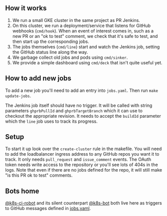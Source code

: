 ## How it works

1. We run a small GKE cluster in the same project as PR Jenkins.
1. On this cluster, we run a deployment/service that listens for GitHub
   webhooks (`cmd/hook`). When an event of interest comes in, such as a new PR
   or an "ok to test" comment, we check that it's safe to test, and then start
   up the corresponding jobs.
1. The jobs themselves (`cmd/line`) start and watch the Jenkins job, setting
   the GitHub status line along the way.
1. We garbage collect old jobs and pods using `cmd/sinker`.
1. We provide a simple dashboard using `cmd/deck` that isn't quite useful yet.

## How to add new jobs

To add a new job you'll need to add an entry into `jobs.yaml`. Then run `make
update-jobs`.

The Jenkins job itself should have no trigger. It will be called with string
parameters `ghprbPullId` and `ghprbTargetBranch` which it can use to checkout
the appropriate revision. It needs to accept the `buildId` parameter which the
`line` job uses to track its progress.

## Setup

To start it up look over the `create-cluster` rule in the makefile. You will
need to add the loadbalancer ingress address to any GitHub repos you want it
to track. It only needs `pull_request` and `issue_comment` events. The OAuth
token needs write access to the repository or you'll see lots of 404s in the
logs. Note that even if there are no jobs defined for the repo, it will still
make "is this PR ok to test" comments.

## Bots home

[@k8s-ci-robot](https://github.com/k8s-ci-robot) and its silent counterpart
[@k8s-bot](https://github.com/k8s-bot) both live here as triggers to GitHub
messages defined in [jobs.yaml](jobs.yaml).
